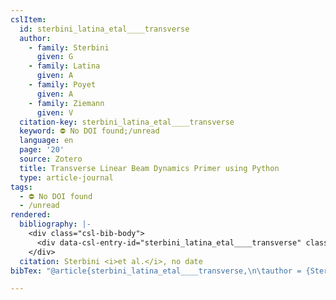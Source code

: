 ```yaml
---
cslItem:
  id: sterbini_latina_etal____transverse
  author:
    - family: Sterbini
      given: G
    - family: Latina
      given: A
    - family: Poyet
      given: A
    - family: Ziemann
      given: V
  citation-key: sterbini_latina_etal____transverse
  keyword: ⛔ No DOI found;/unread
  language: en
  page: '20'
  source: Zotero
  title: Transverse Linear Beam Dynamics Primer using Python
  type: article-journal
tags:
  - ⛔ No DOI found
  - /unread
rendered:
  bibliography: |-
    <div class="csl-bib-body">
      <div data-csl-entry-id="sterbini_latina_etal____transverse" class="csl-entry">Sterbini, G. <i>et al.</i> no date “Transverse Linear Beam Dynamics Primer using Python,” p. 20.</div>
    </div>
  citation: Sterbini <i>et al.</i>, no date
bibTex: "@article{sterbini_latina_etal____transverse,\n\tauthor = {Sterbini, G and Latina, A and Poyet, A and Ziemann, V},\n\tpages = {20},\n\ttitle = {Transverse {Linear} {Beam} {Dynamics} {Primer} using {Python}},\n}\n\n"

---
```

